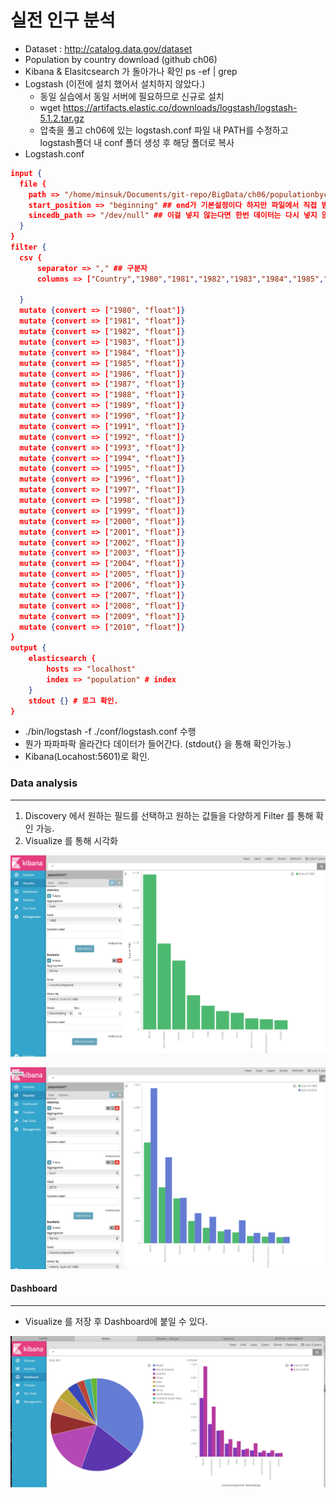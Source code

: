 # 실전 인구 분석

- Dataset : http://catalog.data.gov/dataset
- Population by country download (github ch06)
- Kibana & Elasitcsearch 가 돌아가나 확인 ps -ef | grep 
- Logstash (이전에 설치 했어서 설치하지 않았다.)
  - 동일 실습에서 동일 서버에 필요하므로 신규로 설치
  - wget https://artifacts.elastic.co/downloads/logstash/logstash-5.1.2.tar.gz
  - 압축을 풀고 ch06에 있는 logstash.conf 파일 내 PATH를 수정하고 logstash폴더 내 conf 폴더 생성 후 해당 폴더로 복사
- Logstash.conf

```json
input {
  file {
    path => "/home/minsuk/Documents/git-repo/BigData/ch06/populationbycountry19802010millions.csv" ## 절대 경로 
    start_position => "beginning" ## end가 기본설정이다 하지만 파일에서 직접 받을 거기때문에 처음부터 받는다. Streaming data는 END (default)
    sincedb_path => "/dev/null" ## 이걸 넣지 않는다면 한번 데이터는 다시 넣지 않는다.
  }
}
filter {
  csv {
      separator => "," ## 구분자
      columns => ["Country","1980","1981","1982","1983","1984","1985","1986","1987"
     
  }
  mutate {convert => ["1980", "float"]}
  mutate {convert => ["1981", "float"]}
  mutate {convert => ["1982", "float"]}
  mutate {convert => ["1983", "float"]}
  mutate {convert => ["1984", "float"]}
  mutate {convert => ["1985", "float"]}
  mutate {convert => ["1986", "float"]}
  mutate {convert => ["1987", "float"]}
  mutate {convert => ["1988", "float"]}
  mutate {convert => ["1989", "float"]}
  mutate {convert => ["1990", "float"]}
  mutate {convert => ["1991", "float"]}
  mutate {convert => ["1992", "float"]}
  mutate {convert => ["1993", "float"]}
  mutate {convert => ["1994", "float"]}
  mutate {convert => ["1995", "float"]}
  mutate {convert => ["1996", "float"]}
  mutate {convert => ["1997", "float"]}
  mutate {convert => ["1998", "float"]}
  mutate {convert => ["1999", "float"]}
  mutate {convert => ["2000", "float"]}
  mutate {convert => ["2001", "float"]}
  mutate {convert => ["2002", "float"]}
  mutate {convert => ["2003", "float"]}
  mutate {convert => ["2004", "float"]}
  mutate {convert => ["2005", "float"]}
  mutate {convert => ["2006", "float"]}
  mutate {convert => ["2007", "float"]}
  mutate {convert => ["2008", "float"]}
  mutate {convert => ["2009", "float"]}
  mutate {convert => ["2010", "float"]}
}
output {
    elasticsearch {
        hosts => "localhost"
        index => "population" # index
    }
    stdout {} # 로그 확인.
}
```

- ./bin/logstash -f ./conf/logstash.conf 수행
- 뭔가 파파파팍 올라간다 데이터가 들어간다. (stdout{} 을 통해 확인가능.)
- Kibana(Locahost:5601)로 확인.



### Data analysis

----

1. Discovery 에서 원하는 필드를 선택하고 원하는 값들을 다양하게 Filter 를 통해 확인 가능.
2. Visualize 를 통해 시각화

![vertiacal](./advanced/1.png)

![vertical2](./advanced/2.png)



#### Dashboard

-----

- Visualize 를 저장 후 Dashboard에 붙일 수 있다.

![dash](./advanced/3.png)